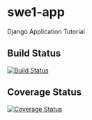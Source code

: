 # swe1-app
Django Application Tutorial

## Build Status
[![Build Status](https://app.travis-ci.com/sarthakgoel1997/swe1-app.svg?branch=main)](https://app.travis-ci.com/sarthakgoel1997/swe1-app)

## Coverage Status
[![Coverage Status](https://coveralls.io/repos/github/sarthakgoel1997/swe1-app/badge.svg?branch=main)](https://coveralls.io/github/sarthakgoel1997/swe1-app?branch=main)